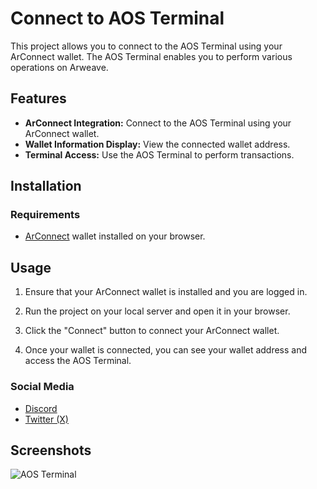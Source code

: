 # Connect to AOS Terminal

This project allows you to connect to the AOS Terminal using your ArConnect wallet. The AOS Terminal enables you to perform various operations on Arweave.

## Features

- **ArConnect Integration:** Connect to the AOS Terminal using your ArConnect wallet.
- **Wallet Information Display:** View the connected wallet address.
- **Terminal Access:** Use the AOS Terminal to perform transactions.

## Installation

### Requirements

- [ArConnect](https://arconnect.io/) wallet installed on your browser.

## Usage

1. Ensure that your ArConnect wallet is installed and you are logged in.

2. Run the project on your local server and open it in your browser.

3. Click the "Connect" button to connect your ArConnect wallet.

4. Once your wallet is connected, you can see your wallet address and access the AOS Terminal.

### Social Media

- [Discord](https://discord.gg/WWhWADPS)
- [Twitter (X)](https://x.com/aoTheComputer)

## Screenshots

![AOS Terminal](screenshot.png)

